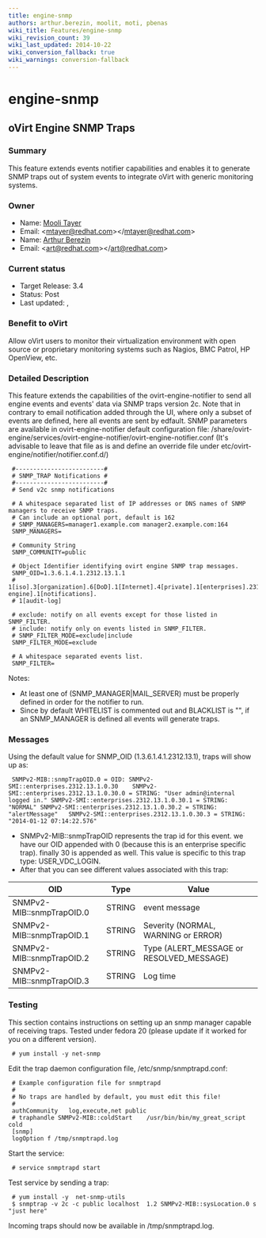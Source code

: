 ```yaml
---
title: engine-snmp
authors: arthur.berezin, moolit, moti, pbenas
wiki_title: Features/engine-snmp
wiki_revision_count: 39
wiki_last_updated: 2014-10-22
wiki_conversion_fallback: true
wiki_warnings: conversion-fallback
---
```


# engine-snmp

## oVirt Engine SNMP Traps

### Summary

This feature extends events notifier capabilities and enables it to generate SNMP traps out of system events to integrate oVirt with generic monitoring systems.

### Owner

*   Name: [Mooli Tayer](user:mtayer)
*   Email: <<mtayer@redhat.com>></<mtayer@redhat.com>>
*   Name: [Arthur Berezin](user:aberezin)
*   Email: <<art@redhat.com>></<art@redhat.com>>

### Current status

*   Target Release: 3.4
*   Status: Post
*   Last updated: ,

### Benefit to oVirt

Allow oVirt users to monitor their virtualization environment with open source or proprietary monitoring systems such as Nagios, BMC Patrol, HP OpenView, etc.

### Detailed Description

This feature extends the capabilities of the ovirt-engine-notifier to send all engine events and events' data via SNMP traps version 2c.
 Note that in contrary to email notification added through the UI, where only a subset of events are defined, here all events are sent by edfault.
 SNMP parameters are available in ovirt-engine-notifier default configuration file: /share/ovirt-engine/services/ovirt-engine-notifier/ovirt-engine-notifier.conf
 (It's advisable to leave that file as is and define an override file under etc/ovirt-engine/notifier/notifier.conf.d/)

     #-------------------------#
     # SNMP_TRAP Notifications #
     #-------------------------#
     # Send v2c snmp notifications

     # A whitespace separated list of IP addresses or DNS names of SNMP managers to receive SNMP traps.
     # Can include an optional port, default is 162
     # SNMP_MANAGERS=manager1.example.com manager2.example.com:164
     SNMP_MANAGERS=

     # Community String
     SNMP_COMMUNITY=public

     # Object Identifier identifying ovirt engine SNMP trap messages.
     SNMP_OID=1.3.6.1.4.1.2312.13.1.1
     # 1[iso].3[organization].6[DoD].1[Internet].4[private].1[enterprises].2312[redhat].13[ovirt-engine].1[notifications].
     # 1[audit-log]

     # exclude: notify on all events except for those listed in SNMP_FILTER.
     # include: notify only on events listed in SNMP_FILTER.
     # SNMP_FILTER_MODE=exclude|include
     SNMP_FILTER_MODE=exclude

     # A whitespace separated events list.
     SNMP_FILTER=

Notes:

*   At least one of (SNMP_MANAGER|MAIL_SERVER) must be properly defined in order for the notifier to run.
*   Since by default WHITELIST is commented out and BLACKLIST is "", if an SNMP_MANAGER is defined all events will generate traps.

### Messages

Using the default value for SNMP_OID (1.3.6.1.4.1.2312.13.1), traps will show up as:

     SNMPv2-MIB::snmpTrapOID.0 = OID: SNMPv2-SMI::enterprises.2312.13.1.0.30    SNMPv2-SMI::enterprises.2312.13.1.0.30.0 = STRING: "User admin@internal logged in." SNMPv2-SMI::enterprises.2312.13.1.0.30.1 = STRING: "NORMAL" SNMPv2-SMI::enterprises.2312.13.1.0.30.2 = STRING: "alertMessage"   SNMPv2-SMI::enterprises.2312.13.1.0.30.3 = STRING: "2014-01-12 07:14:22.576"

*   SNMPv2-MIB::snmpTrapOID represents the trap id for this event. we have our OID appended with 0 (because this is an enterprise specific trap). finally 30 is appended as well. This value is specific to this trap type: USER_VDC_LOGIN.
*   After that you can see different values associated with this trap:

| OID                       | Type   | Value                                      |
|---------------------------|--------|--------------------------------------------|
| SNMPv2-MIB::snmpTrapOID.0 | STRING | event message                              |
| SNMPv2-MIB::snmpTrapOID.1 | STRING | Severity (NORMAL, WARNING or ERROR)        |
| SNMPv2-MIB::snmpTrapOID.2 | STRING | Type (ALERT_MESSAGE or RESOLVED_MESSAGE) |
| SNMPv2-MIB::snmpTrapOID.3 | STRING | Log time                                   |

### Testing

This section contains instructions on setting up an snmp manager capable of receiving traps.
 Tested under fedora 20 (please update if it worked for you on a different version).

     # yum install -y net-snmp

Edit the trap daemon configuration file, /etc/snmp/snmptrapd.conf:

     # Example configuration file for snmptrapd
     #
     # No traps are handled by default, you must edit this file!
     #
     authCommunity   log,execute,net public
     # traphandle SNMPv2-MIB::coldStart    /usr/bin/bin/my_great_script cold
     [snmp]
     logOption f /tmp/snmptrapd.log

Start the service:

     # service snmptrapd start

Test service by sending a trap:

     # yum install -y  net-snmp-utils
     $ snmptrap -v 2c -c public localhost  1.2 SNMPv2-MIB::sysLocation.0 s "just here"

Incoming traps should now be available in /tmp/snmptrapd.log.
